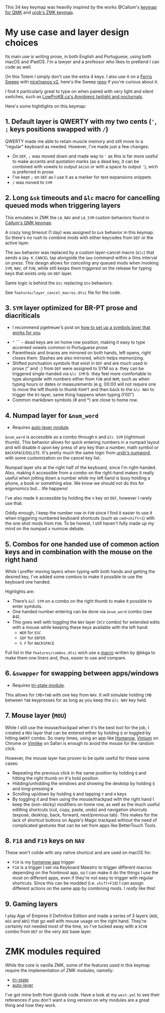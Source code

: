 This 34 key keymap was heavilly inspired by the works @Callum's [keymap for QMK](https://github.com/qmk/qmk_firmware/blob/master/users/callum/readme.md) and [urob's ZMK keymap](https://github.com/urob/zmk-config).

# My use case and layer design choices
 
Its main use is writing prose, in both English and Portuguese, using both macOS and iPadOS. I'm a lawyer and a professor who likes to prettend I can code as well.

On this Totem I simply don't use the extra 4 keys. I also use it on a [Ferris Sweep](https://github.com/davidphilipbarr/Sweep) with [nice!nanos v2](https://nicekeyboards.com/nice-nano), here's the Sweep [repo](https://github.com/ldebritto/zmk-config-sweep) if you're curious about it.

I find it particularly great to type on when paired with very light and silent switches, such as [LowProKB.ca's Amnbienz twilight and nocturnals](https://lowprokb.ca/products/ambients-silent-choc-switches).

Here's some hightlights on this keymap:

## 1. Default layer is QWERTY with my two cents (`'`, `;` keys positions swapped with `/`)

QWERTY made me able to retain muscle memory and still move to a "regular" keyboard as needed. However, I've made just a few changes:

- On `DEF`, `;` was moved down and made way to `'` as this is far more useful to make accents and quotation marks (as a dead key, it can be combined with vowels to output `áéíóú` or with a space to output `'`), wich is preferred in prose
- I've kept `;` on `DEF` as I use it as a marker for text expansions snippets
- `/` was moved to `SYM`

## 2. Long `&sk` timeouts and `&lc` macro for cancelling queued mods when triggering layers

This emulates in ZMK the `LA_NAV` and `LA_SYM` custom behaviors found in [Callum's QMK keymap](https://github.com/qmk/qmk_firmware/blob/master/users/callum/readme.md).

A crazy long timeout (1 day) was assigned to `&sk` behavior in this keymap. So there's no rush to combine mods with either keycodes from `DEF` or the active layer.

The `&mo` behavior was replaced by a custom layer-cancel macro (`&lc`) that sends a `&kp K_CANCEL` tap alongside the `&mo` command within a 0ms interval on press. This design allows for _canceling_ any queued mods when invoking `SYM`, `NAV`, of `FUN`, while still _keeps them triggered_ on the release for typing keys that exists only on `DEF` layer.

Same logic is behind the `&tc` replacing `&to` behaviors.

See `features/layer_cancel_macros.dtsi` file for the code.

## 3. `SYM` layer optimized for BR-PT prose and diacriticals

* I recommend pgetreuer’s post on [how to set up a symbols layer that works for you](https://getreuer.info/posts/keyboards/symbol-layer/index.html).

- `^` ``` `~` dead keys are on home row position, making it easy to type accented vowels common in Portuguese prose
- Parenthesis and braces are mirrored on both hands, left opens, right closes them. Slashes are also mirrored, which helps memorizing.
- Shifted punctuation symbols that exist in `DEF` and are much used in prose (`”` and `:`) from `DEF` were assigned to SYM so 
	a. they can be triggered single-handed via `&lc SYM`
	b. they feel more comfortable to type alongside with numbers either from `FUN` and `NUM`, such as when typing hours or dates or measurements (e.g. 00:00 will not require one to move the left thumb to thumb `RSHFT` and then back to the `&lc NAV` to trigger the tri-layer, same thing happens when typing 0’00”)
- Common markdown symbols (# and *) are close to home row.

## 4. Numpad layer for `&num_word`

* Requires [auto-layer module](https://github.com/urob/zmk-auto-layer).

`&num_word` is accessible as a combo through `K` and `&lc SYM` (rightmost thumb). This behavior allows for quick entering numbers in a numpad layout and will disable it upon key press of any key than a number, math symbol or `BACKSPACE`/`DELETE`. It's pretty much the same logic from [urob's numword](https://github.com/urob/zmk-config#numword), with some customization on the cancel key list.

Numpad layer sits at the right half of the keyboard, since I'm right-handed. Also, making it accessible from a combo on the right-hand makes it really useful when jotting down a number while my left hand is busy holding a phone, a book or something else. We know we should not do this for ergonomics but… life happens!

I've also made it accessible by holding the `V` key on `DEF`, however I rarely use that.

Oddly enough, I keep the number row in `FUN` since I find it easier to use it when triggering numbered keyboard shortcuts (such as `cmd+shift+1`) with the one shot mods from `FUN`. To be honest, I still haven't fully made up my mind on the numpad x numrow debate. 

## 5. Combos for one handed use of common action keys and in combination with the mouse on the right hand

While I preffer moving layers when typing with both hands and getting the desired key, I've added some combos to make it possible to use the keyboard one handed.

Highlights are:

- There’s `&sl SYM` on a combo on the right thumb to make it possible to enter symbols.
- One handed number entering can be done via `&num_word` combo (see #4).
- This goes well with toggling the `NAV` layer (`XCV` combo) for extended edits with a mouse while keeping these keys available with the left hand:
	- `WER` for `ESC`
	- `SDF` for `ENTER`
	- `S F` for `BACKSPACE`

Full list in the `features/combos.dtsi` wich use a [macro](https://github.com/kkga/zmk-config/blob/master/config/combos.dtsi) written by @kkga to make them one liners and, thus, easier to use and compare.

## 6. `&swapper` for swapping between apps/windows

* Requires [tri-state module](https://github.com/urob/zmk-tri-state).

This allows for `CMD+TAB` with one key from `NAV`. It will simulate holding `CMD` between `TAB` keypresses for as long as you keep the `&lc NAV` key held.

## 7. Mouse layer (`MOU`)

While I still use the mouse/trackpad when it's the best tool for the job, I created a `MOU` layer that can be entered either by holding `Q` or toggled by hitting `QWERT` combo. So many times, using an app like [Homerow](https://www.homerow.app/), [Vimium](https://vimium.github.io/) on Chrome or [Vimlike](https://www.jasminestudios.net/vimlike/) on Safari is enough to avoid the mouse for the random click. 

However, the mouse layer has proven to be quite useful for these some cases:

- Repeating the previous click in the same position by holding `Q` and hitting the right thumb on it's hold position
- Hidding/unhidding the windows and showing the desktop by holding `Q` and long-pressing `W`
- Scrolling up/down by holding `Q` and tapping `Y` and `H` keys
- By toggling it and then using the mouse/trackpad with the right hand I keep the (non-sticky) modifiers on home row, as well as the much useful editting shortcuts (cut, copy, paste, undo) and navigation shorcuts (exposè, desktop, back, forward, next/previous tab). This makes for the lack of shortcut buttons on Apple's Magic trackpad without the need of complicated gestures that can be set from apps like BetterTouch Tools.

## 8. `F18` and `F19` keys on `NAV`

These won't colide with any native shortcut and are used on macOS for:

- `F19` is my [homerow app](https://homerow.app) trigger
- `F18` is a trigger I set via Keyboard Maestro to trigger different macros depending on the frontmost app, so I can make it do the things I use the most on different apps, even if they're not easy to trigger with regular shortcuts. Since this can be modded (i.e. `shift+F18`) I can assign different actions on the same app by combining mods. I _really_ like this!

## 9. Gaming layers

I play Age of Empires II Definitive Edition and made a series of 3 layers (`AOE`, `AGS` and `ABS`) that go well with mouse usage on the right hand. They're certainly not needed most of the time, so I've tucked away with a `XCVB` combo from `DEF` or the very `AOE` base layer.

# ZMK modules required

While the core is vanilla ZMK, some of the features used in this keymap require the implementation of ZMK modules, namelly:

- [tri-state](https://github.com/urob/zmk-tri-state) 
- [auto-layer](https://github.com/urob/zmk-auto-layer) 

I've got mine both from @urob code. Have a look at my `west.yml` to see their references if you don't want a long version on why modules are a great thing and how they work.